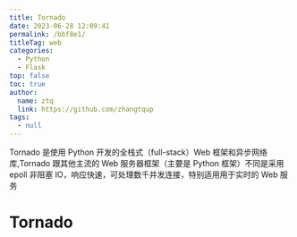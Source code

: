 ```yaml
---
title: Tornado
date: 2023-06-28 12:09:41
permalink: /bbf8e1/
titleTag: web
categories: 
  - Python
  - Flask
top: false
toc: true
author: 
  name: ztq
  link: https://github.com/zhangtqup
tags: 
  - null
---
```


Tornado 是使用 Python 开发的全栈式（full-stack）Web 框架和异步网络库,Tornado 跟其他主流的 Web 服务器框架（主要是 Python 框架）不同是采用 epoll 非阻塞 IO，响应快速，可处理数千并发连接，特别适用用于实时的 Web 服务

<!-- more -->

# Tornado


